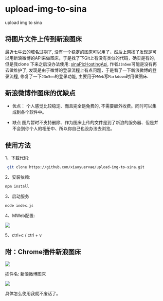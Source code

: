 # upload-img-to-sina
upload img to sina

## 将图片文件上传到新浪图床

最近七牛云的域名过期了, 没有一个稳定的图床可以用了，然后上网找了发现是可以用新浪微博的API来做图床，于是找了下Git上有没有类似的代码，确实是有的，但是我clone 下来之后没办法使用: [sinaPicHostingApi](https://github.com/J3n5en/sinaPicHostingApi), 作者`J3n5en`可能是没有再去做维护了, 发现是由于微博的登录流程上有点问题，于是看了一下新浪微博的登录流程, 修复了一下`J3n5en`的登录功能, 主要用于`MWeb`写`Markdown`时用做图床.

## 新浪微博作图床的优缺点

- 优点： 
个人感觉比较稳定、而且完全是免费的, 不需要额外收费。同时可以集成到各个软件中。

- 缺点
图片暂时不支持删除、作为图床上传的文件是到了新浪的服务器、但是并不会到你个人的相册中、所以你自己也没办法去浏览。

## 使用方法

1、下载代码: 
``` bash
 git clone https://github.com/xiaoyuervae/upload-img-to-sina.git 
```
2、安装依赖: 
``` bash
npm install 
```
3、启动服务
```bash
node index.js
```
4、MWeb配置:

![](https://ws1.sinaimg.cn/large/e1417e4bly1fxjjxv3u1vj20ez0evab9)

5、ctrl+c / ctrl + v

## 附：Chrome插件新浪图床

![](https://ws1.sinaimg.cn/large/e1417e4bly1fxjjt597gaj20m80fagmm)

插件名: 新浪微博图床

![](https://ws1.sinaimg.cn/large/e1417e4bly1fxjjub2t9yj20bl062gm5)

具体怎么使用我就不废话了。



